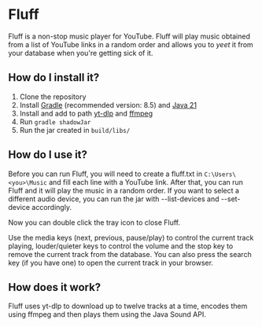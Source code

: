 # Fluff
Fluff is a non-stop music player for YouTube. 
Fluff will play music obtained from a list of YouTube links in a random order and allows you to *yeet* it from your database when you're getting sick of it.

## How do I install it?
1. Clone the repository
2. Install [Gradle](https://gradle.org/releases/) (recommended version: 8.5) and [Java 21](https://docs.aws.amazon.com/corretto/latest/corretto-21-ug/downloads-list.html)
3. Install and add to path [yt-dlp](https://github.com/yt-dlp/yt-dlp/releases) and [ffmpeg](https://github.com/BtbN/FFmpeg-Builds/releases/tag/latest)
4. Run `gradle shadowJar`
5. Run the jar created in `build/libs/`

## How do I use it?
Before you can run Fluff, you will need to create a fluff.txt in `C:\Users\<you>\Music` and fill each line with a YouTube link.
After that, you can run Fluff and it will play the music in a random order. If you want to select a different audio device, you can run the jar with --list-devices and --set-device accordingly.

Now you can double click the tray icon to close Fluff.

Use the media keys (next, previous, pause/play) to control the current track playing, louder/quieter keys to control the volume and the stop key to remove the current track from the database.
You can also press the search key (if you have one) to open the current track in your browser.

## How does it work?
Fluff uses yt-dlp to download up to twelve tracks at a time, encodes them using ffmpeg and then plays them using the Java Sound API.

